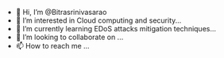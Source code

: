- 👋 Hi, I’m @Bitrasrinivasarao
- 👀 I’m interested in Cloud computing and security...
- 🌱 I’m currently learning EDoS attacks mitigation techniques...
- 💞️ I’m looking to collaborate on ...
- 📫 How to reach me ...

<!---
Bitrasrinivasarao/Bitrasrinivasarao is a ✨ special ✨ repository because its `README.md` (this file) appears on your GitHub profile.
You can click the Preview link to take a look at your changes.
--->
